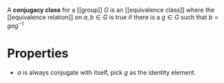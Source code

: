 A **conjugacy class** for a [[group]] $G$ is an [[equivalence class]] where the [[equivalence relation]] on $a,b \in G$ is true if there is a $g \in G$ such that $b = gag^{-1}$

# Properties

- $a$ is always conjugate with itself, pick $g$ as the identity element.